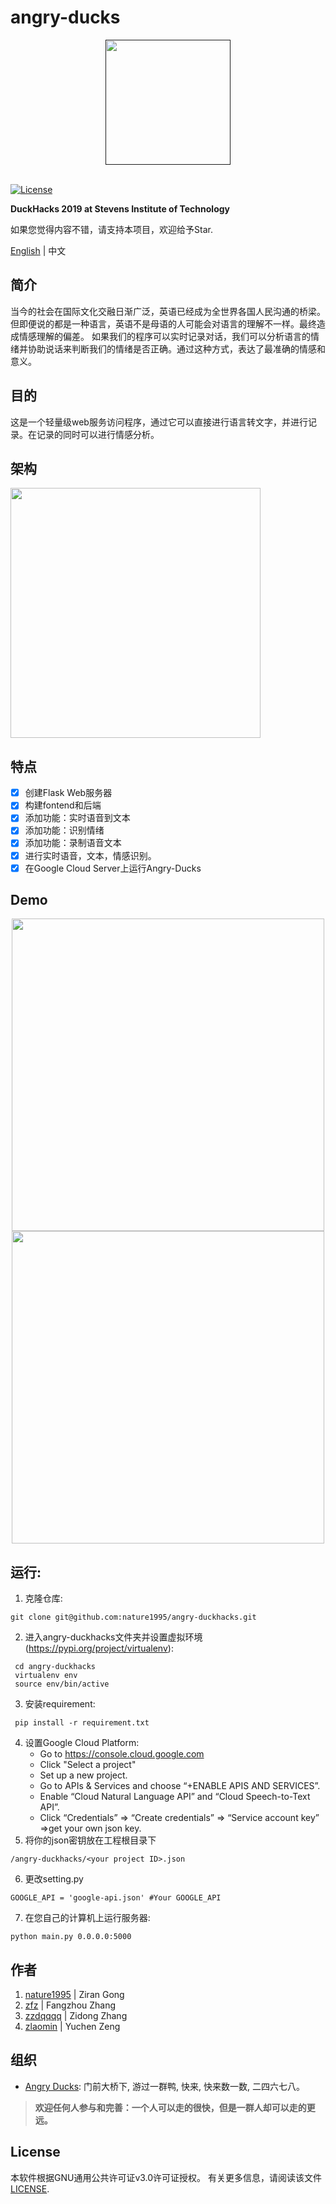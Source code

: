 # angry-ducks

<div align="center">
    <a href=""><img src="https://i.loli.net/2019/02/19/5c6afe1b0be35.png" width="200" hegiht="200"/></a>
</div>
<br>

[![License](https://img.shields.io/badge/license-GPL--3.0-green.svg)](https://github.com/angryducks/angry-ducks/blob/master/LICENSE)

**DuckHacks 2019 at Stevens Institute of Technology** 

如果您觉得内容不错，请支持本项目，欢迎给予Star.

[English](https://github.com/angryducks/angry-ducks/blob/master/README.md) | 中文

## 简介

当今的社会在国际文化交融日渐广泛，英语已经成为全世界各国人民沟通的桥梁。但即便说的都是一种语言，英语不是母语的人可能会对语言的理解不一样。最终造成情感理解的偏差。
如果我们的程序可以实时记录对话，我们可以分析语言的情绪并协助说话来判断我们的情绪是否正确。通过这种方式，表达了最准确的情感和意义。 

## 目的

这是一个轻量级web服务访问程序，通过它可以直接进行语言转文字，并进行记录。在记录的同时可以进行情感分析。

## 架构
<img src="https://i.loli.net/2019/02/17/5c697080ba3cd.png" width="400" hegiht="800" align=center />

## 特点  
- [x] 创建Flask Web服务器 
- [X] 构建fontend和后端
- [x] 添加功能：实时语音到文本
- [x] 添加功能：识别情绪
- [x] 添加功能：录制语音文本
- [x] 进行实时语音，文本，情感识别。
- [x] 在Google Cloud Server上运行Angry-Ducks

## Demo
<div align="center">
<img src="https://i.loli.net/2019/02/19/5c6afef001185.png" height="500"/>
<img src="https://i.loli.net/2019/02/19/5c6aff8ace255.png" height="500"/>
</div>

## 运行:  
1. 克隆仓库:
```
git clone git@github.com:nature1995/angry-duckhacks.git
```
2. 进入angry-duckhacks文件夹并设置虚拟环境 (https://pypi.org/project/virtualenv):
```
 cd angry-duckhacks
 virtualenv env
 source env/bin/active
```
3. 安装requirement:
```
 pip install -r requirement.txt
```
4. 设置Google Cloud Platform:  
    - Go to https://console.cloud.google.com  
    - Click "Select a project" 
    - Set up a new project.
    - Go to APIs & Services and choose “+ENABLE APIS AND SERVICES”.
    - Enable “Cloud Natural Language API” and “Cloud Speech-to-Text API”.
    - Click “Credentials” => “Create credentials” => “Service account key” =>get your own json key.
5. 将你的json密钥放在工程根目录下
```
/angry-duckhacks/<your project ID>.json
```
6. 更改setting.py
```
GOOGLE_API = 'google-api.json' #Your GOOGLE_API
```
7. 在您自己的计算机上运行服务器:
```
python main.py 0.0.0.0:5000
```

## 作者  
1. [nature1995](https://github.com/nature1995) | Ziran Gong
2. [zfz](https://github.com/zfz) | Fangzhou Zhang
3. [zzdqqqq](https://github.com/zzdqqqq) | Zidong Zhang
4. [zlaomin](https://github.com/zlaomin) | Yuchen Zeng

## 组织

* [Angry Ducks](https://github.com/angryducks): 门前大桥下, 游过一群鸭, 快来, 快来数一数, 二四六七八。
> **欢迎任何人参与和完善：一个人可以走的很快，但是一群人却可以走的更远。**

## License  
本软件根据GNU通用公共许可证v3.0许可证授权。 有关更多信息，请阅读该文件[LICENSE](https://github.com/angryducks/angry-ducks/blob/master/LICENSE).
